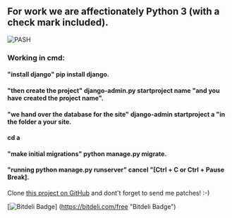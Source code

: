 ## For work we are affectionately Python 3 (with a check mark included). 
![PASH](https://aatayyab.files.wordpress.com/2016/12/71.jpg?w=656) 
### Working in cmd:
#### "install django" pip install django.
#### "then create the project" django-admin.py startproject name "and you have created the project name".
#### "we hand over the database for the site" django-admin startproject a "in the folder a your site.
#### cd a
#### "make initial migrations" python manage.py migrate.
#### "running python manage.py runserver" cancel "[Ctrl + C or Ctrl + Pause Break].


Clone [this project on GitHub][github] and dont't forget to send me patches! :-)



[github]: http://github.com
[article]: http://www.apple.com




[![Bitdeli Badge](https://d2weczhvl823v0.cloudfront.net/svetlyak40wt/django-perfect404/trend.png)]
(https://bitdeli.com/free "Bitdeli Badge")

